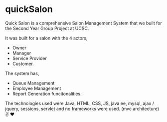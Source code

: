 # quickSalon

Quick Salon is a comprehensive Salon Management System that we built for the Second Year Group Project at UCSC.

It was built for a salon with the 4 actors,
* Owner
* Manager
* Service Provider
* Customer.

The system has,
* Queue Management
* Employee Management
* Report Generation funcitonalities.

The technologies used were Java, HTML, CSS, JS, java ee, mysql, ajax / jquery, sessions, servlet and no frameworks were used.
(mvc architecture) ✌ ❤
 
